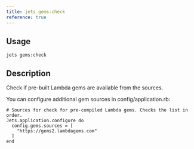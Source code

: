 ```yaml
---
title: jets gems:check
reference: true
---
```


## Usage

    jets gems:check

## Description

Check if pre-built Lambda gems are available from the sources.

You can configure additional gem sources in config/application.rb:

    # Sources for check for pre-compiled Lambda gems. Checks the list in order.
    Jets.application.configure do
      config.gems.sources = [
        "https://gems2.lambdagems.com"
      ]
    end


